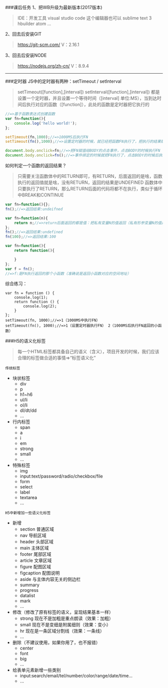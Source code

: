 ###课后任务
1、把WB升级为最新版本(2017版本)
 > IDE：开发工具
 > visual studio code 这个编辑器也可以
 > sublime text 3
 > hbuilder
 > atom
 > ...

2、回去后安装GIT
 > https://git-scm.com/
 > V：2.16.1

3、回去后安装NODE
 > https://nodejs.org/zh-cn/
 > V：8.9.4

------------

###定时器
JS中的定时器有两种：setTimeout / setInterval
> setTimeout([function],[interval])
> setInterval([function],[interval])
> 都是设置一个定时器，并且设置一个等待时间（[interval] 单位:MS），当到达时间后执行对应的函数（[function]），此处的函数是定时器把它执行的
```javascript
//=>基于函数表达式创建函数
var fn=function(){
    console.log('hello world!');
};

setTimeout(fn,1000);//=>1000MS后执行FN
setTimeout(fn(),1000);//=>设置定时器的时候，就已经把函数FN执行了，把执行的结果赋值给定时器，1000MS后定时器执行的是FN的返回结果

document.body.onclick=fn;//=>把FN赋值给BODY的点击事件，点击BODY的时候执行FN
document.body.onclick=fn();//=>事件绑定的时候就把FN执行了，点击BODY的时候后执行的是FN的返回结果
```

如何判定一个函数的返回结果？
> 只需要关注函数体中的RETURN即可，有RETURN，后面返回的是啥，函数执行的返回值就是啥，没有RETURN，返回的结果是UNDEFINED
> 函数体中只要执行了RETURN，那么RETURN后面的代码将都不在执行，类似于循环中BREAK和CONTINUE
```javascript
var fn=function(){};
fn();//=>返回结果:undeifned

var fn=function(n){
    return n;//=>return后面返回的都是值：把私有变量N的值返回（私有形参变量N的值是undefined，因为执行没有传递参数）
};
fn();//=>返回结果:undefined
fn(100);//=>返回结果:100

var fn=function(){
    return function(){

    }
};
var f = fn();
//=>f:是FN执行返回的那个小函数（准确说是返回小函数对应的空间地址）
```

综合练习：
```javacript
var fn = function () {
    console.log(1);
    return function () {
        console.log(2);
    }
};
setTimeout(fn, 1000);//=>1（1000MS中执行FN）
setTimeout(fn(), 1000);//=>1（设置定时器执行FN） 2（1000MS后执行FN返回的小函数）
```


###H5的语义化标签
> 每一个HTML标签都具备自己的语义（含义），项目开发的时候，我们应该合理的标签做合适的事情=>“标签语义化”

`传统标签`
- 块状标签
  + div
  + p
  + h1~h6
  + ul/li
  + ol/li
  + dl/dt/dd
  + ...
- 行内标签
  + span
  + a
  + i
  + em
  + strong
  + small
  + ...
- 特殊标签
  + img
  + input:text/password/radio/checkbox/file
  + form
  + select
  + label
  + textarea
  + ...

`H5中新增加一些语义化标签`
- 新增
  + section 普通区域
  + nav 导航区域
  + header 头部区域
  + main 主体区域
  + footer 尾部区域
  + article 文章区域
  + figure 配图区域
  + figcaption 配图说明
  + aside 与主体内容无关的侧边栏
  + summary
  + progress
  + datalist
  + mark
  + ...
- 修改（修改了原有标签的语义，呈现结果基本一样）
  + strong 现在不是加粗是重点朗读（效果：加粗）
  + small 现在不是变细是附属细则（效果：变小）
  + hr 现在是一条区域分割线（效果：一条线）
  + ...
- 删除（不建议使用，如果你用了，也不报错）
  + center
  + font
  + big
  + ...
- 给表单元素新增一些类别
  + input:search/email/tel/number/color/range/date/time...
  + ...







